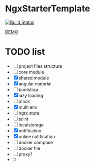 # NgxStarterTemplate

[![Build Status](https://travis-ci.org/matsta25/ngx-starter-template.svg?branch=master)](https://travis-ci.org/matsta25/ngx-starter-template)

[DEMO](https://matsta25.github.io/ngx-starter-template)

# TODO list

 *  [ ] project files structure
 *  [ ] core module
 *  [x] shared module
 *  [x] angular material
 *  [ ] bootstrap
 *  [x] lazy loading
 *  [ ] mock
 *  [x] multi env
 *  [ ] ngrx store
 *  [ ] tslint
 *  [ ] localstorage
 *  [x] notification
 *  [x] online notification
 *  [ ] docker compose
 *  [ ] docker file
 *  [ ] proxy?
 *  [ ] 
